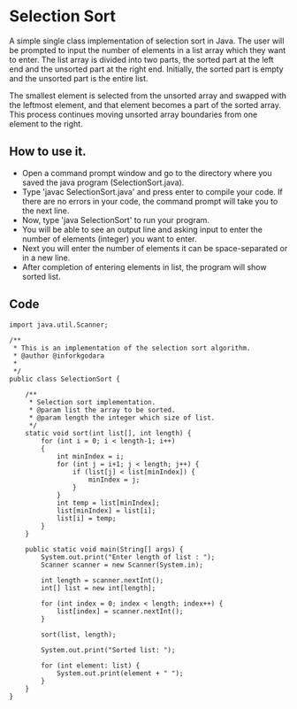 # Selection Sort

A simple single class implementation of selection sort in Java. The user will be prompted to input the number of elements in a list array which they want to enter. The list array is divided into two parts, the sorted part at the left end and the unsorted part at the right end. Initially, the sorted part is empty and the unsorted part is the entire list.

The smallest element is selected from the unsorted array and swapped with the leftmost element, and that element becomes a part of the sorted array. This process continues moving unsorted array boundaries from one element to the right.

## How to use it.
* Open a command prompt window and go to the directory where you saved the java program (SelectionSort.java).
* Type 'javac SelectionSort.java' and press enter to compile your code. If there are no errors in your code, the command prompt will take you to the next line.
* Now, type 'java SelectionSort' to run your program.
* You will be able to see an output line and asking input to enter the number of elements (integer) you want to enter.
* Next you will enter the number of elements it can be space-separated or in a new line.
* After completion of entering elements in list, the program will show sorted list.

## Code
```
import java.util.Scanner;

/**
 * This is an implementation of the selection sort algorithm.
 * @author @inforkgodara
 *
 */
public class SelectionSort {

    /**
     * Selection sort implementation.
     * @param list the array to be sorted.
     * @param length the integer which size of list.
     */
    static void sort(int list[], int length) { 
        for (int i = 0; i < length-1; i++) 
        { 
            int minIndex = i; 
            for (int j = i+1; j < length; j++) {
                if (list[j] < list[minIndex]) {
                    minIndex = j;
                }
            }
            int temp = list[minIndex];
            list[minIndex] = list[i]; 
            list[i] = temp; 
        } 
    }

    public static void main(String[] args) {
        System.out.print("Enter length of list : ");
        Scanner scanner = new Scanner(System.in);

        int length = scanner.nextInt();
        int[] list = new int[length];

        for (int index = 0; index < length; index++) {
            list[index] = scanner.nextInt();
        }

        sort(list, length);

        System.out.print("Sorted list: ");

        for (int element: list) {
            System.out.print(element + " ");
        }
    }
}
```

